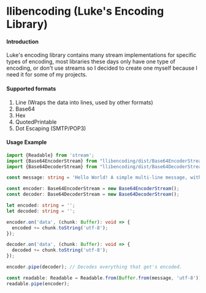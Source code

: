# llibencoding (Luke's Encoding Library)

#### Introduction

Luke's encoding library contains many stream implementations for specific types of encoding, most libraries these days
only have one type of encoding, or don't use streams so I decided to create one myself because I need it for some of my
projects.

#### Supported formats

1. Line (Wraps the data into lines, used by other formats)
2. Base64
3. Hex
4. QuotedPrintable
5. Dot Escaping (SMTP/POP3)

#### Usage Example

```ts
import {Readable} from 'stream';
import {Base64EncoderStream} from "llibencoding/dist/Base64EncoderStream";
import {Base64DecoderStream} from "llibencoding/dist/Base64DecoderStream";

const message: string = 'Hello World! A simple multi-line message, with quite some data so it will wrap for sure!';

const encoder: Base64EncoderStream = new Base64EncoderStream();
const decoder: Base64DecoderStream = new Base64DecoderStream();

let encoded: string = '';
let decoded: string = '';

encoder.on('data', (chunk: Buffer): void => {
  encoded += chunk.toString('utf-8');
});

decoder.on('data', (chunk: Buffer): void => {
  decoded += chunk.toString('utf-8');
});

encoder.pipe(decoder); // Decodes everything that get's encoded.

const readable: Readable = Readable.from(Buffer.from(message, 'utf-8'));
readable.pipe(encoder);

```